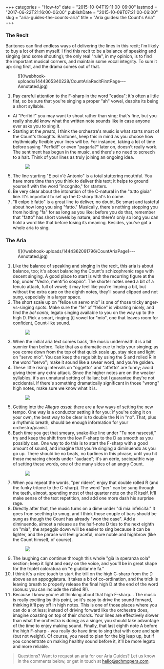 +++
categories = "How-to"
date = "2015-10-04T19:11:00-06:00"
lastmod = "2017-06-22T21:16:00-06:00"
publishDate = "2015-10-09T07:21:00-06:00"
slug = "aria-guides-the-counts-aria"
title = "Aria guides: the Count&#039;s Aria"
+++

### The Recit

Baritones can find endless ways of delivering the lines in this recit; I'm likely to buy a lot of them myself. I find this recit to be a balance of speaking and singing (and some shouting); the only real "rule", in my opinion, is to find the important musical corners, and maintain some vocal integrity. To sum it up: sing first, and the drama comes out of that.

<figure data-type="image">![](/webhook-uploads/1444365340228/CountAriaRecitFirstPage---Annotated.jpg)
</figure>

1. Pay careful attention to the F-sharp in the word "cadea"; it's often a little flat, so be sure that you're singing a proper "ah" vowel, despite its being a short syllable.
- At "Perfidi!" you may want to shout rather than sing; that's fine, but you really should know what the written note sounds like in case anyone ever asks you to sing it.
- Starting at the *presto*, I think the orchestra's music is what starts most of the Count's thoughts. Baritones, keep this in mind as you choose how rhythmically flexible your lines will be. For instance, taking a lot of time before saying "Perfidi!" or even "pagarla?" later on, doesn't really work. The sentiment has begun in the music, and there's no need to screech to a halt. Think of your lines as truly joining an ongoing idea. <figure data-type="image">![](/webhook-uploads/1444365120671/IMSLP220533-SIBLEY1802.16871.abe9-39087011127240score-140.jpg)</figure>
5. The line starting "E poi v'è Antonio" is a total stuttering mouthful. You have more time than you think to deliver this text; it helps to ground yourself with the word "incognito," for starters. 
5. Be very clear about the intonation of the C-natural in the "tutto gioia" line. It's important to set up the C-sharp that's to come.
5. "Il colpo è fatto" is a great line to deliver, no doubt. Be smart and tasteful about how long you sing "fatto." Musically, there's nothing stopping you from holding "fa" for as long as you like; before you do that, remember that "fatto" has short vowels by nature, and there's only so long you can hold a word like that before losing its meaning. Besides, you've got a whole aria to sing.

### The Aria

<figure data-type="image">
![](/webhook-uploads/1444362061796/CountAriaPage1---Annotated.jpg)
</figure>

1. Like the balance of speaking and singing in the recit, this aria is about balance, too; it's about balancing the Count's schizophrenic rage with decent singing. A good place to start is with the recurring figure at the top, under "Vedrò, mentr'io sospiro". The shorter notes need a bit of a tenuto attack, full of vowel; it may feel like you're limping a bit, but without the extra care on the eighth notes, they'll sound clipped and not sung, especially in a larger space. 
2. The short scale up on "felice un servo mio" is one of those tricky anger-vs-singing spots. Make sure the "fe" of "felice" is vibrating nicely, and find the *bel canto*, legato singing available to you on the way up to the high D. Pick a smart, ringing [i] vowel for "mio", one that leaves room for confident, Count-like sound. <figure data-type="image">![](/webhook-uploads/1444362183631/CountAriaPage2---Annotated.jpg) </figure>
3. When the initial aria text comes back, the music underneath it is a bit sunnier than before. Take that as a dramatic cue to help your singing; as you come down from the top of that quick scale up, stay nice and light on "servo mio". You can keep the rage bit by using the S and rolled R in the word "servo"; make it sound like a swear word, and you're golden.
4. These little rising intervals on "oggetto" and "affetto" are funny; avoid giving them any extra attack. Since the higher notes are on the weaker syllables, it's an unnatural setting of Italian; but I guarantee they're not accidental. If there's something dramatically significant in those "wrong" high notes, make sure we know what it is. <figure data-type="image">![](/webhook-uploads/1444397678579/CountAriaPage3---Annotated1of2.jpg)</figure>
5. Getting into the *Allegro assai*: there are a few ways of setting the new tempo. One way is a conductor setting it for you; if you're doing it on your own, the best way to be clear is to double the N in "no". That, plus a rhythmic breath, should be enough information for your orchestra/pianist.
6. Each time you get that smeary, snake-like line under "Tu non nascesti," try and keep the shift from the low F-sharp to the D as smooth as you possibly can. One way to do this is to start the F-sharp with a good amount of sound, and imagine that you're singing a diminuendo as you go up. There should be no beats, no barlines in this phrase, until you hit those menacing chords under "audace"; it's an eerie, sociopathic way of setting these words, one of the many sides of an angry Count.<figure data-type="image">![](/webhook-uploads/1444397764351/CountAriaPage3---Annotated2of2.jpg)</figure>
7. When you repeat the words, "per ridere", enjoy that double rolled R (and the funky tritone to the C-sharp). The word "per" can be sung through the teeth, almost, spending most of that quarter note on the R itself. It'll make sense of the text repetition, and add one more dash his surprise rage.
8. Directly after that, the music turns on a dime under "di mia infelicità." It goes from seething to smug, and I think those couple of bars should be sung as though the Count has already "won the case". Add a diminuendo, almost a release as the half-note D ties to the next eighth on "mia"; the arpeggio down will be easier to sing because it can be lighter, and the phrase will feel graceful, more noble and highbrow (like the Count himself, of course).<figure data-type="image">![](/webhook-uploads/1444397804097/CountAriaLastPage---Annotated.jpg)</figure>
9. The laughing can continue through this whole "già la speranza sola" section; keep it light and easy on the voice, and you'll be in great shape for the triplet coloratura on "e giubilar me fa."
10. I think it's a nice touch to start the trill on the high C-sharp from the D above as an appoggiatura. It takes a bit of co-ordination, and the trick is leaving breath to properly release the final high D at the end of the word (bonus: you can include the rolled R!).
11. Because I know you're all thinking about that high F-sharp... The music is really exciting by this point, so it's easy to drive the sound forward, thinking it'll pay off in high notes. This is one of those places where you can do a lot less; instead of driving forward like the orchestra does, imagine coasting on top of their chords. Your lines are effectively slower than what the orchestra is doing; as a singer, you should take advantage of the time to enjoy making sound. Finally, that last eighth note A before the high F-sharp - you really do have time to sing that with core and spin (but not weight). Of course, you need to plan for the big leap up, but if you concentrate on making healthy sound before it, it'll be more legato and more reliable.

>Questions? Want to request an aria for our Aria Guides? Let us know in the comments below, or get in touch at [hello@schmopera.com](mailto:hello@schmopera.com).
